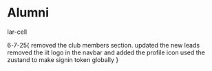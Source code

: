 # Alumni
Iar-cell

6-7-25{ 
    removed the club members section. 
    updated the new leads
    removed the iit logo in the navbar and added the profile icon 
    used the zustand to make signin token globally
}
